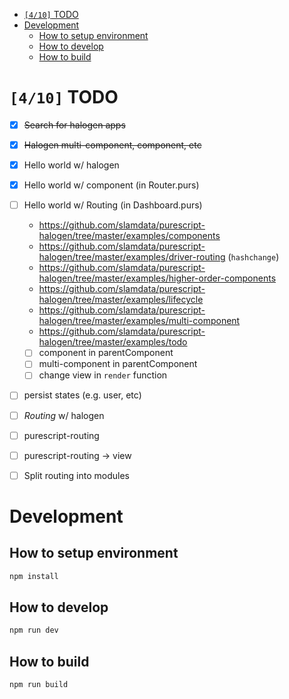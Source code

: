 - [<code>[4/10]</code> TODO](#orgf165c73)
- [Development](#orgd8ebf7f)
  - [How to setup environment](#orgcb2303d)
  - [How to develop](#org7ee12f8)
  - [How to build](#orgcdbbaf2)



<a id="orgf165c73"></a>

# <code>[4/10]</code> TODO

-   [X] ~~Search for halogen apps~~
-   [X] ~~Halogen multi-component, component, etc~~
-   [X] Hello world w/ halogen
-   [X] Hello world w/ component (in Router.purs)
-   [ ] Hello world w/ Routing (in Dashboard.purs)
    -   <https://github.com/slamdata/purescript-halogen/tree/master/examples/components>
    -   <https://github.com/slamdata/purescript-halogen/tree/master/examples/driver-routing> (`hashchange`)
    -   <https://github.com/slamdata/purescript-halogen/tree/master/examples/higher-order-components>
    -   <https://github.com/slamdata/purescript-halogen/tree/master/examples/lifecycle>
    -   <https://github.com/slamdata/purescript-halogen/tree/master/examples/multi-component>
    -   <https://github.com/slamdata/purescript-halogen/tree/master/examples/todo>
    -   [ ] component in parentComponent
    -   [ ] multi-component in parentComponent
    -   [ ] change view in `render` function
-   [ ] persist states (e.g. user, etc)
-   [ ] *Routing* w/ halogen
-   [ ] purescript-routing
-   [ ] purescript-routing -> view
-   [ ] Split routing into modules


<a id="orgd8ebf7f"></a>

# Development


<a id="orgcb2303d"></a>

## How to setup environment

```bash
npm install
```


<a id="org7ee12f8"></a>

## How to develop

```bash
npm run dev
```


<a id="orgcdbbaf2"></a>

## How to build

```bash
npm run build
```
